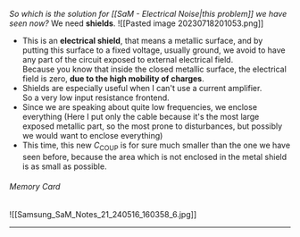 *So which is the solution for [[SaM - Electrical Noise|this problem]] we have seen now?*
We need **shields**.
![[Pasted image 20230718201053.png]]
- This is an **electrical shield**, that means a metallic surface, and by putting this surface to a fixed voltage, usually ground, we avoid to have any part of the circuit exposed to external electrical field.<br>Because you know that inside the closed metallic surface, the electrical field is zero, **due to the high mobility of charges**.
- Shields are especially useful when I can't use a current amplifier.<br>So a very low input resistance frontend.
- Since we are speaking about quite low frequencies, we enclose everything (Here I put only the cable because it's the most large exposed metallic part, so the most prone to disturbances, but possibly we would want to enclose everything)
- This time, this new $C_{\text{COUP}}$ is for sure much smaller than the one we have seen before, because the area which is not enclosed in the metal shield is as small as possible.
###### Memory Card
![[Samsung_SaM_Notes_21_240516_160358_6.jpg]]

---
